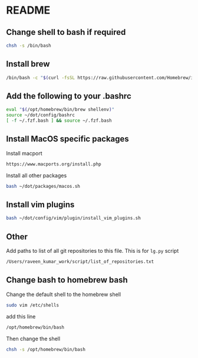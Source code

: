 # README

## Change shell to bash if required

```sh
chsh -s /bin/bash
```

## Install brew

```sh
/bin/bash -c "$(curl -fsSL https://raw.githubusercontent.com/Homebrew/install/HEAD/install.sh)"
```

## Add the following to your .bashrc

```sh
eval "$(/opt/homebrew/bin/brew shellenv)"
source ~/dot/config/bashrc
[ -f ~/.fzf.bash ] && source ~/.fzf.bash
```

## Install MacOS specific packages

Install macport

```sh
https://www.macports.org/install.php
```

Install all other packages

```sh
bash ~/dot/packages/macos.sh
```

## Install vim plugins

```sh
bash ~/dot/config/vim/plugin/install_vim_plugins.sh
```

## Other

Add paths to list of all git repositories to this file. This is for `lg.py` script

```sh
/Users/raveen_kumar_work/script/list_of_repositories.txt
```

## Change bash to homebrew bash

Change the default shell to the homebrew shell

```sh
sudo vim /etc/shells
```

add this line

```txt
/opt/homebrew/bin/bash
```

Then change the shell

```sh
chsh -s /opt/homebrew/bin/bash
```
